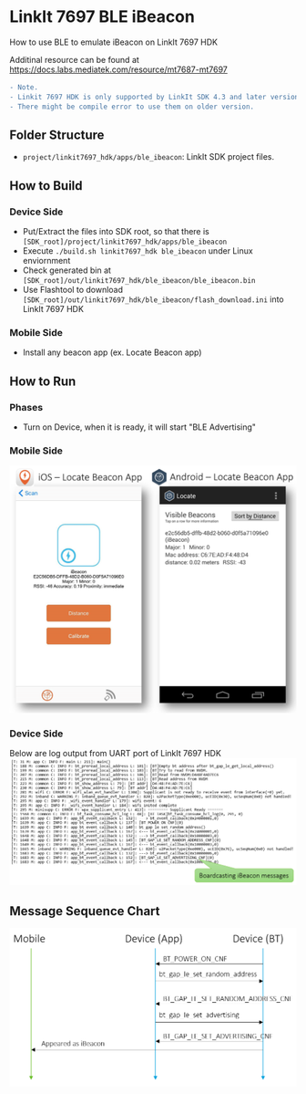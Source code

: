 # LinkIt 7697 BLE iBeacon
How to use BLE to emulate iBeacon on LinkIt 7697 HDK

Additinal resource can be found at https://docs.labs.mediatek.com/resource/mt7687-mt7697

```diff
- Note. 
- Linkit 7697 HDK is only supported by LinkIt SDK 4.3 and later version. 
- There might be compile error to use them on older version.
```
## Folder Structure

* `project/linkit7697_hdk/apps/ble_ibeacon`: LinkIt SDK project files.

## How to Build

### Device Side

* Put/Extract the files into SDK root, so that there is `[SDK_root]/project/linkit7697_hdk/apps/ble_ibeacon`
* Execute `./build.sh linkit7697_hdk ble_ibeacon` under Linux enviornment
* Check generated bin at `[SDK_root]/out/linkit7697_hdk/ble_ibeacon/ble_ibeacon.bin`
* Use Flashtool to download `[SDK_root]/out/linkit7697_hdk/ble_ibeacon/flash_download.ini` into LinkIt 7697 HDK

### Mobile Side

* Install any beacon app (ex. Locate Beacon app)

## How to Run

### Phases

* Turn on Device, when it is ready, it will start "BLE Advertising"

### Mobile Side

![Mobile](/images/mobile.png)

### Device Side

Below are log output from UART port of LinkIt 7697 HDK
![Device](/images/device.png)

## Message Sequence Chart

![MSC](/images/msc.png)


